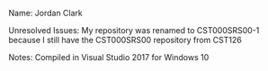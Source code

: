 Name: Jordan Clark

Unresolved Issues: My repository was renamed to CST000SRS00-1 because I still have the CST000SRS00 repository from CST126

Notes: Compiled in Visual Studio 2017 for Windows 10

###
